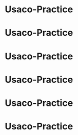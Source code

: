 # Usaco-Practice
# Usaco-Practice
# Usaco-Practice
# Usaco-Practice
# Usaco-Practice
# Usaco-Practice
